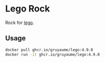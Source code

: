 # Lego Rock

Rock for [lego](https://go-acme.github.io/lego/).

## Usage

```bash
docker pull ghcr.io/gruyaume/lego:4.9.0
docker run -it ghcr.io/gruyaume/lego:4.9.0
```
